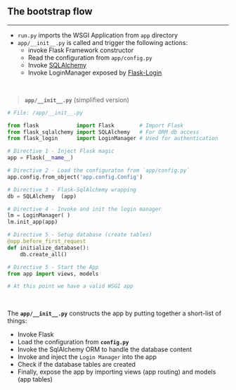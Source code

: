 ## The bootstrap flow
---

- `run.py` imports the WSGI Application from `app` directory
-  `app/__init__.py` is called and trigger the following actions:
    - invoke Flask Framework constructor
    - Read the configuration from `app/config.py`
    - Invoke [SQLAlchemy](https://flask-sqlalchemy.palletsprojects.com/en/2.x/)
    - Invoke LoginManager exposed by [Flask-Login](https://flask-login.readthedocs.io/en/latest/)  

<br />

> **`app/__init__.py`** (simplified version)

```python
# File: /app/__init__.py

from flask            import Flask        # Import Flask
from flask_sqlalchemy import SQLAlchemy   # For ORM db access  
from flask_login      import LoginManager # Used for authentication

# Directive 1 - Inject Flask magic
app = Flask(__name__)

# Directive 2 - Load the configuraton from `app/config.py`
app.config.from_object('app.config.Config')

# Directive 3 - Flask-SqlAlchemy wrapping
db = SQLAlchemy  (app)

# Directive 4 - Invoke and init the login manager
lm = LoginManager( )
lm.init_app(app)

# Directive 5 - Setup database (create tables)
@app.before_first_request
def initialize_database():
    db.create_all()

# Directive 5 - Start the App
from app import views, models

# At this point we have a valid WSGI app
```

<br />

The **`app/__init__.py`** constructs the app by putting together a short-list of things:

- Invoke Flask
- Load the configuration from **`config.py`**
- Invoke the SqlAlchemy ORM to handle the database content
- Invoke and inject the `Login Manager` into the app
- Check if the database tables are created
- Finally, expose the app by importing views (app routing) and models (app tables)

<br />


